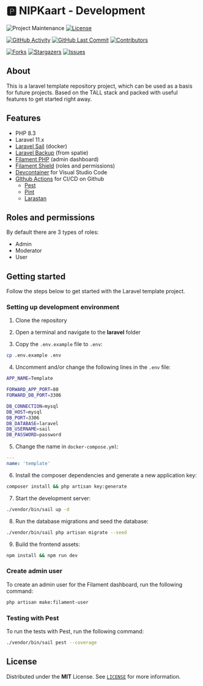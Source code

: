 # 🅿️ NIPKaart - Development
<!-- PROJECT SHIELDS -->
![Project Maintenance][maintenance-shield]
[![License][license-shield]](LICENSE)

[![GitHub Activity][commits-shield]][commits]
[![GitHub Last Commit][last-commit-shield]][commits]
[![Contributors][contributors-shield]][contributors-url]

[![Forks][forks-shield]][forks-url]
[![Stargazers][stars-shield]][stars-url]
[![Issues][issues-shield]][issues-url]

## About

This is a laravel template repository project, which can be used as a basis for future projects. Based on the TALL stack and packed with useful features to get started right away.

## Features

- PHP 8.3
- Laravel 11.x
- [Laravel Sail][sail] (docker)
- [Laravel Backup][backup] (from spatie)
- [Filament PHP][filament] (admin dashboard)
- [Filament Shield][shield] (roles and permissions)
- [Devcontainer][devcontainer] for Visual Studio Code
- [GIthub Actions](.github/workflows) for CI/CD on Github
    - [Pest](.github/workflows/tests.yaml)
    - [Pint](.github/workflows/linting.yaml)
    - [Larastan](.github/workflows/typing.yaml)

## Roles and permissions

By default there are 3 types of roles:

- Admin
- Moderator
- User

## Getting started

Follow the steps below to get started with the Laravel template project.

### Setting up development environment

1. Clone the repository
2. Open a terminal and navigate to the **laravel** folder

3. Copy the `.env.example` file to `.env`:
```bash
cp .env.example .env
```

4. Uncomment and/or change the following lines in the `.env` file:
```bash
APP_NAME=Template

FORWARD_APP_PORT=80
FORWARD_DB_PORT=3306

DB_CONNECTION=mysql
DB_HOST=mysql
DB_PORT=3306
DB_DATABASE=laravel
DB_USERNAME=sail
DB_PASSWORD=password
```

5. Change the name in `docker-compose.yml`:
```yaml
---
name: 'template'
```

6. Install the composer dependencies and generate a new application key:
```bash
composer install && php artisan key:generate
```

7. Start the development server:
```bash
./vendor/bin/sail up -d
```

8. Run the database migrations and seed the database:
```bash
./vendor/bin/sail php artisan migrate --seed
```

9. Build the frontend assets:
```bash
npm install && npm run dev
```

### Create admin user

To create an admin user for the Filament dashboard, run the following command:

```bash
php artisan make:filament-user
```

### Testing with Pest

To run the tests with Pest, run the following command:

```bash
./vendor/bin/sail pest --coverage
```

## License

Distributed under the **MIT** License. See [`LICENSE`](LICENSE) for more information.

<!-- MARKDOWN LINKS & IMAGES -->
[backup]: https://spatie.be/docs/laravel-backup/v8/introduction
[devcontainer]: https://laravel.com/docs/11.x/sail#using-devcontainers
[filament]: https://filamentphp.com
[sail]: https://laravel.com/docs/11.x/sail
[shield]: https://github.com/bezhanSalleh/filament-shield

[maintenance-shield]: https://img.shields.io/maintenance/yes/2024.svg?style=for-the-badge
[contributors-shield]: https://img.shields.io/github/contributors/nipkaart/nipkaart-dev.svg?style=for-the-badge
[contributors-url]: https://github.com/nipkaart/nipkaart-dev/graphs/contributors
[forks-shield]: https://img.shields.io/github/forks/nipkaart/nipkaart-dev.svg?style=for-the-badge
[forks-url]: https://github.com/nipkaart/nipkaart-dev/network/members
[stars-shield]: https://img.shields.io/github/stars/nipkaart/nipkaart-dev.svg?style=for-the-badge
[stars-url]: https://github.com/nipkaart/nipkaart-dev/stargazers
[issues-shield]: https://img.shields.io/github/issues/nipkaart/nipkaart-dev.svg?style=for-the-badge
[issues-url]: https://github.com/nipkaart/nipkaart-dev/issues
[license-shield]: https://img.shields.io/github/license/nipkaart/nipkaart-dev.svg?style=for-the-badge
[commits-shield]: https://img.shields.io/github/commit-activity/y/nipkaart/nipkaart-dev.svg?style=for-the-badge
[commits]: https://github.com/nipkaart/nipkaart-dev/commits/master
[last-commit-shield]: https://img.shields.io/github/last-commit/nipkaart/nipkaart-dev.svg?style=for-the-badge